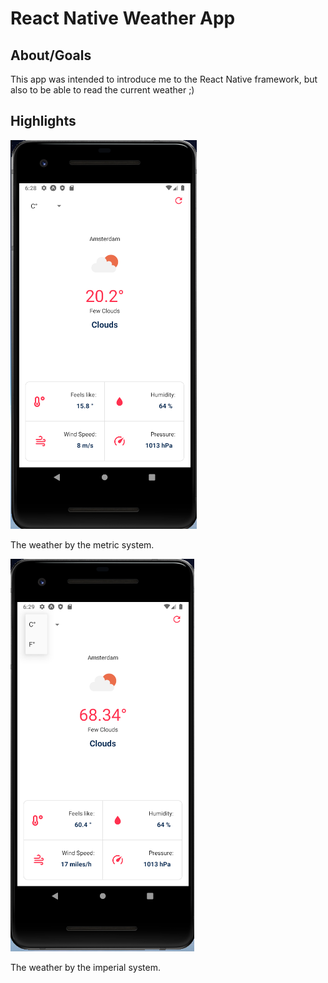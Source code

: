 # React Native Weather App

## About/Goals

This app was intended to introduce me to the React Native framework, but also to be able to read the current weather ;)

## Highlights

![metric](/assets/metric.png)

The weather by the metric system.

![imperial](/assets/imperial.png)

The weather by the imperial system.
